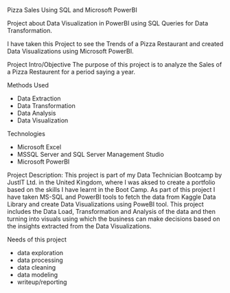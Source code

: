 Pizza Sales Using SQL and Microsoft PowerBI

Project about Data Visualization in PowerBI using SQL Queries for Data Transformation.

I have taken this Project to see the Trends of a Pizza Restaurant and created Data Visualizations using Microsoft PowerBI.

Project Intro/Objective
The purpose of this project is to analyze the Sales of a Pizza Restaurent for a period saying a year.

Methods Used
* Data Extraction
* Data Transformation
* Data Analysis
* Data Visualization

Technologies
* Microsoft Excel
* MSSQL Server and SQL Server Management Studio
* Microsoft PowerBI


Project Description:
This project is part of my Data Technician Bootcamp by JustIT Ltd. in the United Kingdom, where I was aksed to create a portfolio based on the skills I have learnt in the Boot Camp. As part of this project I have taken MS-SQL and PowerBI tools to fetch the data from Kaggle Data Library and create Data Visualizations using PoweBI tool. This project includes the Data Load, Transformation and Analysis of the data and then turning into visuals using which the business can make decisions based on the insights extracted from the Data Visualizations.

Needs of this project

- data exploration
- data processing
- data cleaning
- data modeling
- writeup/reporting

